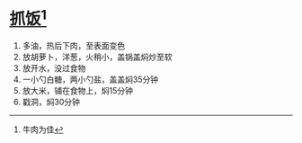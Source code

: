# [抓饭](https://www.bilibili.com/video/BV1mq4y1b7ZR/?spm_id_from=333.337.search-card.all.click&vd_source=e52168470fb1e061802eda65227dc8bb)[^牛肉为佳]
1. 多油，热后下肉，至表面变色
2. 放胡萝卜，洋葱，火稍小，盖锅盖焖炒至软
3. 放开水，没过食物
4. 一小勺白糖，两小勺盐，盖盖焖35分钟
5. 放大米，铺在食物上，焖15分钟
6. 戳洞，焖30分钟

[^牛肉为佳]: 牛肉为佳
